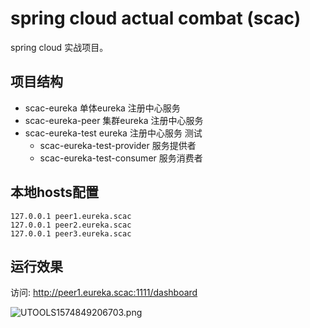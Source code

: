 # spring cloud actual combat (scac)
spring cloud 实战项目。

## 项目结构
- scac-eureka 单体eureka 注册中心服务 
- scac-eureka-peer 集群eureka 注册中心服务 
- scac-eureka-test eureka 注册中心服务 测试 
    - scac-eureka-test-provider 服务提供者
    - scac-eureka-test-consumer 服务消费者
    
## 本地hosts配置
```
127.0.0.1 peer1.eureka.scac
127.0.0.1 peer2.eureka.scac
127.0.0.1 peer3.eureka.scac
```

## 运行效果
访问: http://peer1.eureka.scac:1111/dashboard

![UTOOLS1574849206703.png](https://i.loli.net/2019/11/27/6ORGEIX48n513HQ.png)